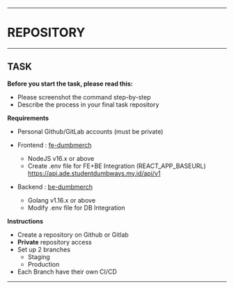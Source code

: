 -----
# REPOSITORY
-----

## TASK

**Before you start the task, please read this:**
- Please screenshot the command step-by-step
- Describe the process in your final task repository

**Requirements**
- Personal Github/GitLab accounts (must be private)
- Frontend : [fe-dumbmerch](https://github.com/demo-dumbways/fe-dumbmerch)
  - NodeJS v16.x or above
  - Create .env file for FE+BE Integration (REACT_APP_BASEURL) https://api.ade.studentdumbways.my.id/api/v1


- Backend : [be-dumbmerch](https://github.com/demo-dumbways/be-dumbmerch)
  - Golang v1.16.x or above
  - Modify .env file for DB Integration

**Instructions**
- Create a repository on Github or Gitlab
- **Private** repository access
- Set up 2 branches
   - Staging
   - Production
- Each Branch have their own CI/CD

-----
